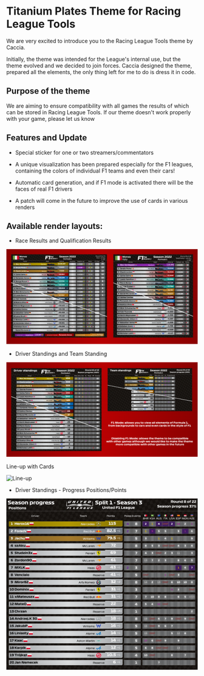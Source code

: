 # Titanium Plates Theme for Racing League Tools

We are very excited to introduce you to the Racing League Tools theme by Caccia.

Initially, the theme was intended for the League's internal use, but the theme evolved and we decided to join forces. Caccia designed the theme, prepared all the elements, the only thing left for me to do is dress it in code.

## Purpose of the theme

We are aiming to ensure compatibility with all games the results of which can be stored in Racing League Tools. If our theme doesn't work properly with your game, please let us know

## Features and Update

- Special sticker for one or two streamers/commentators

- A unique visualization has been prepared especially for the F1 leagues, containing the colors of individual F1 teams and even their cars!
- Automatic card generation, and if F1 mode is activated there will be the faces of real F1 drivers
- A patch will come in the future to improve the use of cards in various renders


## Available render layouts:

- Race Results and Qualification Results

![Race Results and Quali](docs/race_and_quali.png "Race Results")

- Driver Standings and Team Standing

![Driver and Team Standings](docs/driver_and_team_standing.png "Driver Standings")

 Line-up with Cards

![Line-up](docs/lineup.png "Driver Standings")

- Driver Standings - Progress Positions/Points

![Driver Standings - Progress Positions](docs/driver_progress_positions.png "Driver Standings - Progress Positions")


